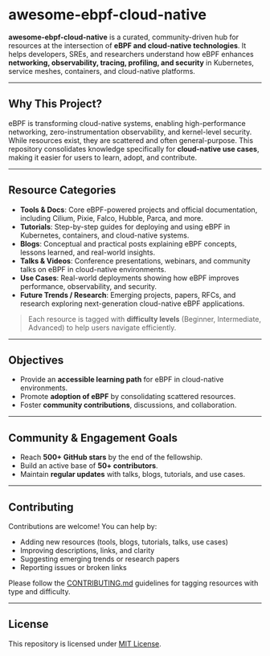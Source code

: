 # awesome-ebpf-cloud-native

**awesome-ebpf-cloud-native** is a curated, community-driven hub for resources at the intersection of **eBPF and cloud-native technologies**. It helps developers, SREs, and researchers understand how eBPF enhances **networking, observability, tracing, profiling, and security** in Kubernetes, service meshes, containers, and cloud-native platforms.

---

## Why This Project?

eBPF is transforming cloud-native systems, enabling high-performance networking, zero-instrumentation observability, and kernel-level security. While resources exist, they are scattered and often general-purpose. This repository consolidates knowledge specifically for **cloud-native use cases**, making it easier for users to learn, adopt, and contribute.

---

## Resource Categories

- **Tools & Docs**: Core eBPF-powered projects and official documentation, including Cilium, Pixie, Falco, Hubble, Parca, and more.
- **Tutorials**: Step-by-step guides for deploying and using eBPF in Kubernetes, containers, and cloud-native systems.
- **Blogs**: Conceptual and practical posts explaining eBPF concepts, lessons learned, and real-world insights.
- **Talks & Videos**: Conference presentations, webinars, and community talks on eBPF in cloud-native environments.
- **Use Cases**: Real-world deployments showing how eBPF improves performance, observability, and security.
- **Future Trends / Research**: Emerging projects, papers, RFCs, and research exploring next-generation cloud-native eBPF applications.

> Each resource is tagged with **difficulty levels** (Beginner, Intermediate, Advanced) to help users navigate efficiently.

---

## Objectives

- Provide an **accessible learning path** for eBPF in cloud-native environments.
- Promote **adoption of eBPF** by consolidating scattered resources.
- Foster **community contributions**, discussions, and collaboration.

---

## Community & Engagement Goals

- Reach **500+ GitHub stars** by the end of the fellowship.
- Build an active base of **50+ contributors**.
- Maintain **regular updates** with talks, blogs, tutorials, and use cases.

---

## Contributing

Contributions are welcome! You can help by:

- Adding new resources (tools, blogs, tutorials, talks, use cases)
- Improving descriptions, links, and clarity
- Suggesting emerging trends or research papers
- Reporting issues or broken links

Please follow the [CONTRIBUTING.md](CONTRIBUTING.md) guidelines for tagging resources with type and difficulty.

---

## License

This repository is licensed under [MIT License](LICENSE).
